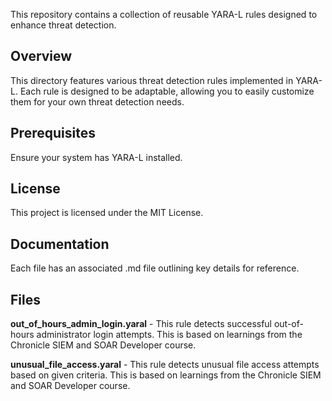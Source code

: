 This repository contains a collection of reusable YARA-L rules designed to enhance threat detection.

## Overview
This directory features various threat detection rules implemented in YARA-L. Each rule is designed to be adaptable, allowing you to easily customize them for your own threat detection needs.

## Prerequisites
Ensure your system has YARA-L installed.

## License
This project is licensed under the MIT License.

## Documentation
Each file has an associated .md file outlining key details for reference.

## Files
**out_of_hours_admin_login.yaral** - This rule detects successful out-of-hours administrator login attempts. This is based on learnings from the Chronicle SIEM and SOAR Developer course.

**unusual_file_access.yaral** - This rule detects unusual file access attempts based on given criteria. This is based on learnings from the Chronicle SIEM and SOAR Developer course.
